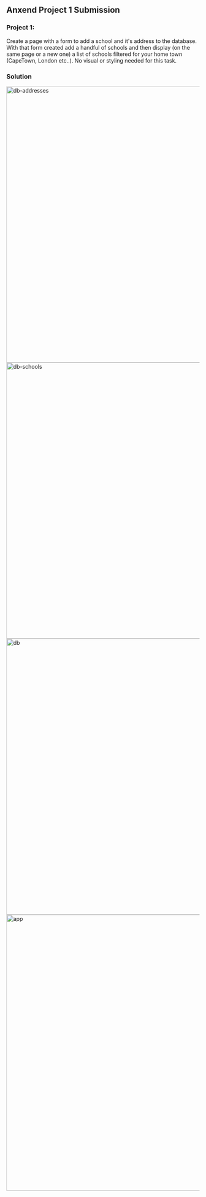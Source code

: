 ## Anxend Project 1 Submission

### Project 1:

Create a page with a form to add a school and it's address to the database.
With that form created add a handful of schools and then display (on the same page or a new one) a list of schools filtered for your home town (CapeTown, London etc..).
No visual or styling needed for this task.

### Solution

<img width="720" alt="db-addresses" src="https://github.com/000kev/anxend-challenge/assets/26770945/cf931f97-b07f-42ad-858c-9c9433626523">
<img width="720" alt="db-schools" src="https://github.com/000kev/anxend-challenge/assets/26770945/ac397a3c-6070-49f0-bb03-6a55f9216029">
<img width="720" alt="db" src="https://github.com/000kev/anxend-challenge/assets/26770945/5618198b-a7fc-420a-ae4e-04a07f682fe5">
<img width="720" alt="app" src="https://github.com/000kev/anxend-challenge/assets/26770945/783ae056-1700-4790-8453-36e3e1ca2033">
